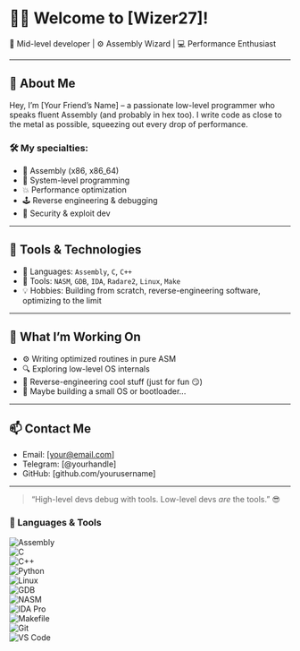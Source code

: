 # 👨‍💻 Welcome to [Wizer27]!

🧠 Mid-level developer | ⚙️ Assembly Wizard | 💻 Performance Enthusiast

---

## 🔩 About Me

Hey, I’m [Your Friend’s Name] – a passionate low-level programmer who speaks fluent Assembly (and probably in hex too). I write code as close to the metal as possible, squeezing out every drop of performance.

### 🛠️ My specialties:

- 🧬 Assembly (x86, x86_64)
- 🧱 System-level programming
- 💥 Performance optimization
- 🕹️ Reverse engineering & debugging
- 🔐 Security & exploit dev

---

## 🧰 Tools & Technologies

- 🧠 Languages: `Assembly`, `C`, `C++`
- 🧰 Tools: `NASM`, `GDB`, `IDA`, `Radare2`, `Linux`, `Make`
- 💡 Hobbies: Building from scratch, reverse-engineering software, optimizing to the limit

---

## 🚀 What I’m Working On

- ⚙️ Writing optimized routines in pure ASM  
- 🔍 Exploring low-level OS internals  
- 🧠 Reverse-engineering cool stuff (just for fun 😏)  
- 🧱 Maybe building a small OS or bootloader...

---

## 📫 Contact Me

- Email: [your@email.com]  
- Telegram: [@yourhandle]  
- GitHub: [github.com/yourusername]

---

> “High-level devs debug with tools. Low-level devs *are* the tools.” 😎



### 🧰 Languages & Tools

![Assembly](https://img.shields.io/badge/Assembly-525252?style=for-the-badge&logo=gnuemacs&logoColor=white)  
![C](https://img.shields.io/badge/C-00599C?style=for-the-badge&logo=c&logoColor=white)  
![C++](https://img.shields.io/badge/C++-00599C?style=for-the-badge&logo=cplusplus&logoColor=white)  
![Python](https://img.shields.io/badge/Python-3776AB?style=for-the-badge&logo=python&logoColor=white)  
![Linux](https://img.shields.io/badge/Linux-FCC624?style=for-the-badge&logo=linux&logoColor=black)  
![GDB](https://img.shields.io/badge/GDB-000000?style=for-the-badge&logo=gnu&logoColor=white)  
![NASM](https://img.shields.io/badge/NASM-4B0082?style=for-the-badge&logoColor=white)  
![IDA Pro](https://img.shields.io/badge/IDA--Pro-000000?style=for-the-badge&logo=protonmail&logoColor=white)  
![Makefile](https://img.shields.io/badge/Makefile-3776AB?style=for-the-badge&logo=gnu&logoColor=white)  
![Git](https://img.shields.io/badge/Git-F05032?style=for-the-badge&logo=git&logoColor=white)  
![VS Code](https://img.shields.io/badge/VSCode-007ACC?style=for-the-badge&logo=visual-studio-code&logoColor=white)




<!--
**Wizer27/Wizer27** is a ✨ _special_ ✨ repository because its `README.md` (this file) appears on your GitHub profile.

Here are some ideas to get you started:

- 🌱 I’m currently learning ...
- 👯 I’m looking to collaborate on ...
- 🤔 I’m looking for help with ...
- 💬 Ask me about ...
- 📫 How to reach me: ...
- 😄 Pronouns: ...
- ⚡ Fun fact: ...
-->
